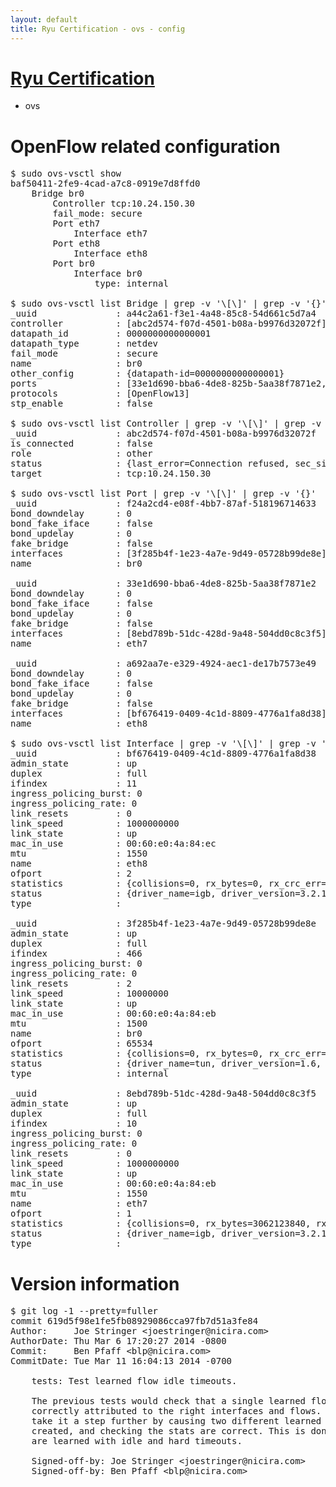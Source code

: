 ```yaml
---
layout: default
title: Ryu Certification - ovs - config
---
```

# [Ryu Certification](http://osrg.github.io/ryu/certification.html)
* ovs 

# OpenFlow related configuration
<pre>
$ sudo ovs-vsctl show
baf50411-2fe9-4cad-a7c8-0919e7d8ffd0
    Bridge br0
        Controller tcp:10.24.150.30
        fail_mode: secure
        Port eth7
            Interface eth7
        Port eth8
            Interface eth8
        Port br0
            Interface br0
                type: internal

$ sudo ovs-vsctl list Bridge | grep -v '\[\]' | grep -v '{}'
_uuid               : a44c2a61-f3e1-4a48-85c8-54d661c5d7a4
controller          : [abc2d574-f07d-4501-b08a-b9976d32072f]
datapath_id         : 0000000000000001
datapath_type       : netdev
fail_mode           : secure
name                : br0
other_config        : {datapath-id=0000000000000001}
ports               : [33e1d690-bba6-4de8-825b-5aa38f7871e2, a692aa7e-e329-4924-aec1-de17b7573e49, f24a2cd4-e08f-4bb7-87af-518196714633]
protocols           : [OpenFlow13]
stp_enable          : false

$ sudo ovs-vsctl list Controller | grep -v '\[\]' | grep -v '{}'
_uuid               : abc2d574-f07d-4501-b08a-b9976d32072f
is_connected        : false
role                : other
status              : {last_error=Connection refused, sec_since_connect=377, sec_since_disconnect=3, state=BACKOFF}
target              : tcp:10.24.150.30

$ sudo ovs-vsctl list Port | grep -v '\[\]' | grep -v '{}'
_uuid               : f24a2cd4-e08f-4bb7-87af-518196714633
bond_downdelay      : 0
bond_fake_iface     : false
bond_updelay        : 0
fake_bridge         : false
interfaces          : [3f285b4f-1e23-4a7e-9d49-05728b99de8e]
name                : br0

_uuid               : 33e1d690-bba6-4de8-825b-5aa38f7871e2
bond_downdelay      : 0
bond_fake_iface     : false
bond_updelay        : 0
fake_bridge         : false
interfaces          : [8ebd789b-51dc-428d-9a48-504dd0c8c3f5]
name                : eth7

_uuid               : a692aa7e-e329-4924-aec1-de17b7573e49
bond_downdelay      : 0
bond_fake_iface     : false
bond_updelay        : 0
fake_bridge         : false
interfaces          : [bf676419-0409-4c1d-8809-4776a1fa8d38]
name                : eth8

$ sudo ovs-vsctl list Interface | grep -v '\[\]' | grep -v '{}'
_uuid               : bf676419-0409-4c1d-8809-4776a1fa8d38
admin_state         : up
duplex              : full
ifindex             : 11
ingress_policing_burst: 0
ingress_policing_rate: 0
link_resets         : 0
link_speed          : 1000000000
link_state          : up
mac_in_use          : 00:60:e0:4a:84:ec
mtu                 : 1550
name                : eth8
ofport              : 2
statistics          : {collisions=0, rx_bytes=0, rx_crc_err=0, rx_dropped=0, rx_errors=0, rx_frame_err=0, rx_over_err=0, rx_packets=0, tx_bytes=3375626, tx_dropped=0, tx_errors=0, tx_packets=36019}
status              : {driver_name=igb, driver_version=3.2.10-k, firmware_version=3.10-0}
type                : 

_uuid               : 3f285b4f-1e23-4a7e-9d49-05728b99de8e
admin_state         : up
duplex              : full
ifindex             : 466
ingress_policing_burst: 0
ingress_policing_rate: 0
link_resets         : 2
link_speed          : 10000000
link_state          : up
mac_in_use          : 00:60:e0:4a:84:eb
mtu                 : 1500
name                : br0
ofport              : 65534
statistics          : {collisions=0, rx_bytes=0, rx_crc_err=0, rx_dropped=0, rx_errors=0, rx_frame_err=0, rx_over_err=0, rx_packets=0, tx_bytes=0, tx_dropped=0, tx_errors=0, tx_packets=0}
status              : {driver_name=tun, driver_version=1.6, firmware_version=N/A}
type                : internal

_uuid               : 8ebd789b-51dc-428d-9a48-504dd0c8c3f5
admin_state         : up
duplex              : full
ifindex             : 10
ingress_policing_burst: 0
ingress_policing_rate: 0
link_resets         : 0
link_speed          : 1000000000
link_state          : up
mac_in_use          : 00:60:e0:4a:84:eb
mtu                 : 1550
name                : eth7
ofport              : 1
statistics          : {collisions=0, rx_bytes=3062123840, rx_crc_err=0, rx_dropped=0, rx_errors=0, rx_frame_err=0, rx_over_err=0, rx_packets=72623694, tx_bytes=0, tx_dropped=0, tx_errors=0, tx_packets=0}
status              : {driver_name=igb, driver_version=3.2.10-k, firmware_version=3.10-0}
type                : 
</pre>

# Version information
<pre>
$ git log -1 --pretty=fuller
commit 619d5f98e1fe5fb08929086cca97fb7d51a3fe84
Author:     Joe Stringer &lt;joestringer@nicira.com&gt;
AuthorDate: Thu Mar 6 17:20:27 2014 -0800
Commit:     Ben Pfaff &lt;blp@nicira.com&gt;
CommitDate: Tue Mar 11 16:04:13 2014 -0700

    tests: Test learned flow idle timeouts.
    
    The previous tests would check that a single learned flow had its stats
    correctly attributed to the right interfaces and flows. These new tests
    take it a step further by causing two different learned flows to be
    created, and checking the stats are correct. This is done for rules that
    are learned with idle and hard timeouts.
    
    Signed-off-by: Joe Stringer &lt;joestringer@nicira.com&gt;
    Signed-off-by: Ben Pfaff &lt;blp@nicira.com&gt;
</pre>
